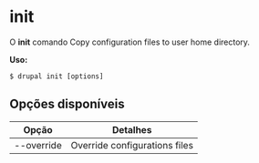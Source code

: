 # init
O **init** comando Copy configuration files to user home directory.

**Uso:**
```
$ drupal init [options] 
```

## Opções disponíveis
Opção | Detalhes
-------|-------------
--override | Override configurations files
